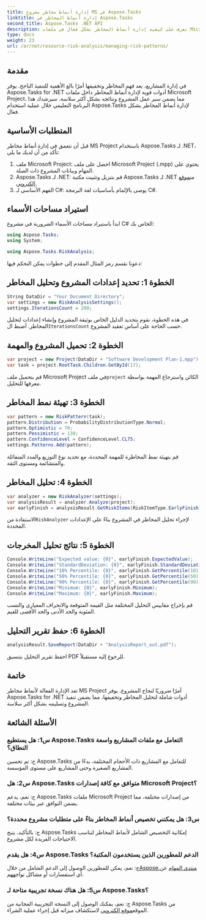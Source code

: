 ```yaml
---
title: إدارة أنماط مخاطر مشروع MS في Aspose.Tasks
linktitle: إدارة أنماط المخاطر في Aspose.Tasks
second_title: Aspose.Tasks .NET API
description: تعرف على كيفية إدارة أنماط المخاطر بشكل فعال في ملفات Microsoft Project باستخدام Aspose.Tasks لـ .NET. تحسين نتائج المشروع باستخدام أدوات تحليل المخاطر القوية.
type: docs
weight: 23
url: /ar/net/resource-risk-analysis/managing-risk-patterns/
---
```

## مقدمة
في إدارة المشاريع، يعد فهم المخاطر وتخفيفها أمرًا بالغ الأهمية للتنفيذ الناجح. يوفر Aspose.Tasks for .NET أدوات قوية لإدارة أنماط المخاطر داخل ملفات Microsoft Project، مما يضمن سير عمل المشروع ونتائجه بشكل أكثر سلاسة. سيرشدك هذا البرنامج التعليمي خلال عملية استخدام Aspose.Tasks لإدارة أنماط المخاطر بشكل فعال.

## المتطلبات الأساسية

قبل أن نتعمق في إدارة أنماط مخاطر MS Project باستخدام Aspose.Tasks لـ .NET، تأكد من أن لديك ما يلي:

1. ملف Microsoft Project: احصل على ملف Microsoft Project (.mpp) يحتوي على المهام وبيانات المشروع ذات الصلة.
2. Aspose.Tasks لـ .NET: قم بتنزيل وتثبيت مكتبة Aspose.Tasks لـ .NET من[موقع إلكتروني](https://releases.aspose.com/tasks/net/).
3. الفهم الأساسي لـ C#: يوصى بالإلمام بأساسيات لغة البرمجة C#.

## استيراد مساحات الأسماء

ابدأ باستيراد مساحات الأسماء الضرورية في مشروع C# الخاص بك:

```csharp
using Aspose.Tasks;
using System;

using Aspose.Tasks.RiskAnalysis;
```

دعونا نقسم رمز المثال المقدم إلى خطوات يمكن التحكم فيها:

## الخطوة 1: تحديد إعدادات المشروع وتحليل المخاطر

```csharp
String DataDir = "Your Document Directory";
var settings = new RiskAnalysisSettings();
settings.IterationsCount = 200;
```

 في هذه الخطوة، نقوم بتحديد الدليل الخاص بوثيقة المشروع وإنشاء إعدادات لتحليل المخاطر. أضبط ال`IterationsCount` حسب الحاجة على أساس تعقيد المشروع.

## الخطوة 2: تحميل المشروع والمهمة

```csharp
var project = new Project(DataDir + "Software Development Plan-1.mpp");
var task = project.RootTask.Children.GetById(17);
```

 قم بتحميل ملف Microsoft Project في ملف`project` الكائن واسترجاع المهمة بواسطة معرفها للتحليل.

## الخطوة 3: تهيئة نمط المخاطر

```csharp
var pattern = new RiskPattern(task);
pattern.Distribution = ProbabilityDistributionType.Normal;
pattern.Optimistic = 70;
pattern.Pessimistic = 130;
pattern.ConfidenceLevel = ConfidenceLevel.CL75;
settings.Patterns.Add(pattern);
```

قم بتهيئة نمط المخاطرة للمهمة المحددة، مع تحديد نوع التوزيع والمدد المتفائلة والمتشائمة ومستوى الثقة.

## الخطوة 4: تحليل المخاطر

```csharp
var analyzer = new RiskAnalyzer(settings);
var analysisResult = analyzer.Analyze(project);
var earlyFinish = analysisResult.GetRiskItems(RiskItemType.EarlyFinish).Get(project.RootTask);
```

 الاستفادة من`RiskAnalyzer` لإجراء تحليل المخاطر في المشروع بناءً على الإعدادات المحددة.

## الخطوة 5: نتائج تحليل المخرجات

```csharp
Console.WriteLine("Expected value: {0}", earlyFinish.ExpectedValue);
Console.WriteLine("StandardDeviation: {0}", earlyFinish.StandardDeviation);
Console.WriteLine("10% Percentile: {0}", earlyFinish.GetPercentile(10));
Console.WriteLine("50% Percentile: {0}", earlyFinish.GetPercentile(50));
Console.WriteLine("90% Percentile: {0}", earlyFinish.GetPercentile(90));
Console.WriteLine("Minimum: {0}", earlyFinish.Minimum);
Console.WriteLine("Maximum: {0}", earlyFinish.Maximum);
```

قم بإخراج مقاييس التحليل المختلفة مثل القيمة المتوقعة والانحراف المعياري والنسب المئوية والحد الأدنى والحد الأقصى للقيم.

## الخطوة 6: حفظ تقرير التحليل

```csharp
analysisResult.SaveReport(DataDir + "AnalysisReport_out.pdf");
```

احفظ تقرير التحليل بتنسيق PDF للرجوع إليه مستقبلاً.

## خاتمة

تعد الإدارة الفعالة لأنماط مخاطر MS Project أمرًا ضروريًا لنجاح المشروع. يوفر Aspose.Tasks for .NET أدوات شاملة لتحليل المخاطر وتخفيفها، مما يضمن تنفيذ المشروع وتسليمه بشكل أكثر سلاسة.

## الأسئلة الشائعة

### س1: هل يستطيع Aspose.Tasks التعامل مع ملفات المشاريع واسعة النطاق؟

ج: تم تحسين Aspose.Tasks للتعامل مع المشاريع ذات الأحجام المختلفة، بدءًا من المشاريع الصغيرة وحتى المشاريع على مستوى المؤسسة.

### س2: هل Aspose.Tasks متوافق مع كافة إصدارات Microsoft Project؟

ج: نعم، يدعم Aspose.Tasks ملفات Microsoft Project من إصدارات مختلفة، مما يضمن التوافق عبر بيئات مختلفة.

### س3: هل يمكنني تخصيص أنماط المخاطر بناءً على متطلبات مشروع محددة؟

ج: بالتأكيد، يتيح Aspose.Tasks إمكانية التخصيص الشامل لأنماط المخاطر لتناسب الاحتياجات الفريدة لكل مشروع.

### س4: هل يقدم Aspose.Tasks الدعم للمطورين الذين يستخدمون المكتبة؟

 ج: نعم، يمكن للمطورين الوصول إلى الدعم الشامل من خلال[Aspose.منتدى المهام](https://forum.aspose.com/c/tasks/15) عن أي استفسارات أو مشاكل تواجههم.

### س5: هل هناك نسخة تجريبية متاحة لـ Aspose.Tasks؟

 ج: نعم، يمكنك الوصول إلى النسخة التجريبية المجانية من Aspose.Tasks من الموقع[موقع إلكتروني](https://releases.aspose.com/) لاستكشاف ميزاته قبل إجراء عملية الشراء.